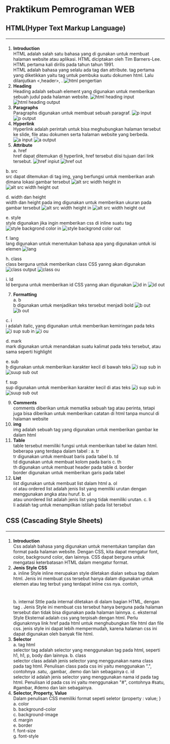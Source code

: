# Praktikum Pemrograman WEB

## HTML(Hyper Text Markup Language)<hr>
1. **Introduction** <br>
HTML adalah salah satu bahasa yang di gunakan untuk membuat halaman website atau aplikasi. HTML diciptakan oleh Tim Barners-Lee. HTML pertama kali dirilis pada tahun tahun 1991.<br>
HTML adalah bahasa yang selalu ada tag dan attribute. tag pertama yang diketikkan yaitu tag <!DOCTYPE html><html></html> untuk pembuka suatu dokumen html. Lalu dilanjutkan <,header></header>, <body></body>.
![html pengertian](https://github.com/WindyAnggitaPutri/PWEB1/assets/168071401/b1c5817b-b5c5-4348-9ec0-f425c08bc25f)
2. **Heading** <br>
Heading adalah sebuah element yang digunakan untuk memberikan sebuah judul pada halaman website.
![html heading input](https://github.com/WindyAnggitaPutri/PWEB1/assets/168071401/f401d81a-9d7e-4f08-b232-0099b1c69490)
![html heading output](https://github.com/WindyAnggitaPutri/PWEB1/assets/168071401/99d05462-d4d3-4fcd-88de-1bf66aacf746)
3. **Paragraphs**<br>
Paragraphs digunakan untuk membuat sebuah paragraf.
![p input](https://github.com/WindyAnggitaPutri/PWEB1/assets/168071401/554ac25b-443c-4961-8a0f-0bfbcd23ed98)
![p output](https://github.com/WindyAnggitaPutri/PWEB1/assets/168071401/c318880d-3bbd-4eef-b938-d28fff64745e)
4. **Hyperlink** <br>
Hyperlink adalah perintah untuk bisa meghubungkan halaman tersebut ke slide, file atau dokumen serta halaman website yang berbeda.
![a input](https://github.com/WindyAnggitaPutri/PWEB1/assets/168071401/7e31f625-391c-446b-b2ef-9b94acafde91)
![a output](https://github.com/WindyAnggitaPutri/PWEB1/assets/168071401/ae26826a-f9c5-429f-a534-24634f7cc3a5)
5. **Attribute** <br>
a. href <br>
href dapat ditemukan di hyperlink, href tersebut diisi tujuan dari link tersebut.
![href inpiut](https://github.com/WindyAnggitaPutri/PWEB1/assets/168071401/c1f13991-9d82-4e2e-b78d-05c49e87d21f)
![href out](https://github.com/WindyAnggitaPutri/PWEB1/assets/168071401/3bac8112-06d3-4e15-92e6-e21512e509c9)

b. src <br>
src dapat ditemukan di tag img, yang berfungsi untuk memberikan arah dimana lokasi gambar tersebut
![alt src width height in](https://github.com/WindyAnggitaPutri/PWEB1/assets/168071401/5861c51a-a82c-4759-bb9b-d96f45738155)
![alt src width height out](https://github.com/WindyAnggitaPutri/PWEB1/assets/168071401/97b6b1b7-1541-44c8-bd1b-79394463a149)


d. width dan height <br>
width dan height pada img digunakan untuk memberikan ukuran pada gambar tersebut
![alt src width height in](https://github.com/WindyAnggitaPutri/PWEB1/assets/168071401/db4d7d69-aea4-441f-a141-a23965c33ad9)
![alt src width height out](https://github.com/WindyAnggitaPutri/PWEB1/assets/168071401/fa9207c2-3a06-41c0-b384-8b3135486795)

e. style <br>
style digunakan jika ingin memberikan css di inline suatu tag
![style backgrond color in](https://github.com/WindyAnggitaPutri/PWEB1/assets/168071401/8a25b18e-7612-4d79-8480-7a7abcd0319d)
![style backgrond color out](https://github.com/WindyAnggitaPutri/PWEB1/assets/168071401/55c89bb5-51f1-464e-920f-1b9d56ae12ac)


f. lang <br>
lang digunakan untuk menentukan bahasa apa yang digunakan untuk isi elemen
![lang](https://github.com/WindyAnggitaPutri/PWEB1/assets/168071401/781098a4-c5a2-461b-9e86-57da864e25de)

h. class <br>
class berguna untuk memberikan class CSS yanng akan digunakan
![class output](https://github.com/WindyAnggitaPutri/PWEB1/assets/168071401/c49c9d84-f32e-49aa-9f4d-736f464428ad)
![class ou](https://github.com/WindyAnggitaPutri/PWEB1/assets/168071401/9c26089b-885e-4b9c-aac1-8f7e61453032)



i. Id <br>
Id berguna untuk memberikan id CSS yanng akan digunakan
![id in](https://github.com/WindyAnggitaPutri/PWEB1/assets/168071401/cd00d25a-dbdd-46d9-96d5-855a22c67198)
![id out](https://github.com/WindyAnggitaPutri/PWEB1/assets/168071401/b8bbbb70-5262-41fe-84e2-41d73ed61c9a)




7. **Formatting** <br>
a. b <br>
   b digunakan untuk menjadikan teks tersebut menjadi bold
![b out](https://github.com/WindyAnggitaPutri/PWEB1/assets/168071401/1eae4430-9c9c-42d1-b161-b17c4ebe9a2b)
![b out](https://github.com/WindyAnggitaPutri/PWEB1/assets/168071401/a37352c4-68ea-40ac-a525-9b36603554de)



   
c. i  <br>
   i adalah italic, yang digunakan untuk memberikan kemiringan pada teks
![i sup sub in](https://github.com/WindyAnggitaPutri/PWEB1/assets/168071401/0dfcd124-fa78-4ae9-86f4-19a28cf25408)
![i ou](https://github.com/WindyAnggitaPutri/PWEB1/assets/168071401/9c004943-40bd-4819-a706-9533038c4ef8)


   
d. mark  <br>
   mark digunakan untuk menandakan suatu kalimat pada teks tersebut, atau sama seperti highlight
   
e. sub  <br>
   b digunakan untuk memberikan karakter kecil di bawah teks
![i sup sub in](https://github.com/WindyAnggitaPutri/PWEB1/assets/168071401/d503e50d-2be9-420d-8929-576437313f9b)
![suup sub out](https://github.com/WindyAnggitaPutri/PWEB1/assets/168071401/e6204982-00af-48d6-9059-d331fe94bff4)

   
f. sup  <br>
sup digunakan untuk memberikan karakter kecil di atas teks
![i sup sub in](https://github.com/WindyAnggitaPutri/PWEB1/assets/168071401/cad968fa-55cc-4524-b3d1-cdb16ae570d1)
![suup sub out](https://github.com/WindyAnggitaPutri/PWEB1/assets/168071401/b0573fac-3745-4f52-a256-c959d7980466)


9. **Comments** <br>
comments diberikan untuk mematika sebuah tag atau perinta, tetapi juga bisa diberikan untuk memberikan catatan di html tanpa muncul di halaman website
10. **img** <br>
img adalah sebuah tag yang digunakan untuk memberikan gambar ke dalam html
11. **Table** <br>
table tersebut memiliki fungsi untuk memberikan tabel ke dalam html.
beberapa yang terdapa dalam tabel :
a. tr <br>
tr digunakan untuk membuat baris pada tabel
b. td <br>
td digunakan untuk membuat kolom pada baris
c. th <br>
th digunakan untuk membuat header pada table
d. border <br>
border digunakan untuk memberikan garis pada tabel
12. **List** <br>
list digunakan untuk membuat list dalam html
a. ol  <br>
ol atau ordered list adalah jenis list yang memiliki urutan dengan menggunakan angka atau huruf.
b. ul  <br>
    atau unordered list adalah jenis list yang tidak memiliki urutan.
c. li  <br>
li adalah tag untuk menampilkan istilah pada list tersebut

## CSS (Cascading Style Sheets) <hr>
1. **Introduction** <br>
Css adalah bahasa yang digunakan untuk menentukan tampilan dan format pada halaman website. Dengan CSS, kita dapat mengatur font, color, background color, dan lainnya. CSS dapat berguna untuk mengatasi keterbatasan HTML dalam mengatur format.
2. **Jenis Style CSS** <br>
a. inline
Style inline merupakan style diletakan dialan sebua tag dalam html. Jenis ini membuat css tersebut hanya dalam digunakan untuk elemen atau teg terbut yang terdapat inline css nya. contoh, <h1 style=""></h1>
b. internal
Sttle pada internal diletakan di dalam bagian <head> HTML, dengan tag <style></style>. Jenis Style ini membuat css tersebut hanya berguna pada halaman tersebut dan tidak bisa digunakan pada halaman lainnya.
c. eksternal
Style Eksternal adalah css yang terpisah dengan html. Perlu digunaknnya link href pada <head> html untuk menghubungkan file html dan file css. jenis style ini dapat lebih mempermudah, karena halaman css ini dapat digunakan oleh banyak file html.
3. **Selector** <br>
a. tag html <br>
selector tag adalah selector yang menggunakan tag pada html, seperti h1, h1, p, body dan lainnya.
b. class <br>
selector class adalah jenis selector yang menggunakan nama class pada tag html. Penulisan class pada css ini yaitu menggunakan ".", contohnya .satu, .gambar, .demo dan lain sebagainya
c. id <br>
selector id adalah jenis selector yang menggunakan nama id pada tag html. Penulisan id pada css ini yaitu menggunakan "#", contohnya #satu, #gambar, #demo dan lain sebagainya.
4. **Selector, Property, Value** <br>
Dalam penulisan CSS memiliki format sepeti seletor {property : value; }
a. color <br>
b. background-color  <br>
c. background-image <br>
d. margin  <br>
e. border  <br>
f. font-size  <br>
g. font-style  <br>































